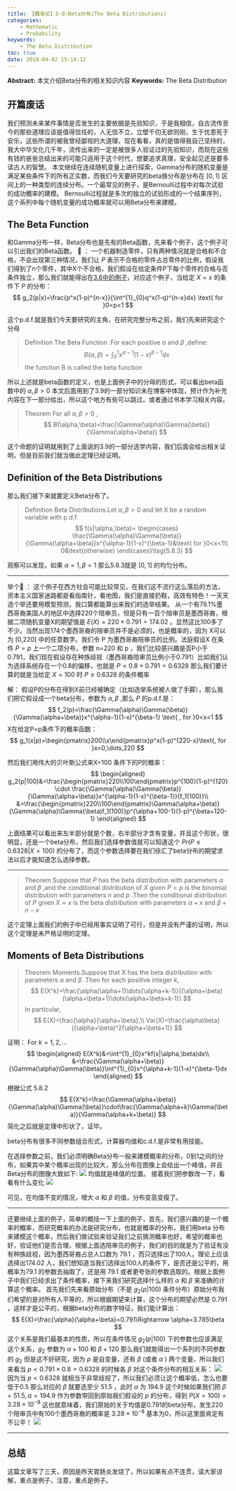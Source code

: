 ```yaml
---
title: 【概率论】5-8:Beta分布(The Beta Distributions)
categories:
    - Mathematic
    - Probability
keywords:
    - The Beta Distribution
toc: true
date: 2018-04-02 15:14:12
---
```


**Abstract:** 本文介绍Beta分布的相关知识内容
**Keywords:** The Beta Distribution

<!--more-->
## 开篇废话
我们预测未来某件事情是否发生的主要依据是先验知识，于是我相信，自古流传至今的那些道理应该是值得信任的，人无信不立，立壁千仞无欲则刚，生于忧患死于安乐，这些所谓的被我曾经鄙视的大道理，现在看看，真的是值得我自己坚持的，我大中华文化几千年，流传出来的一定是被很多人验证过的先验知识，而现在这些有钱的爸爸总结出来的可能只适用于这个时代，想要追求真理，安全起见还是要多读古人的智慧。
本文继续在连续随机变量上进行探索，Gamma分布的随机变量是满足某些条件下的所有正实数，而我们今天要研究的beta族分布是分布在 $[0,1]$ 区间上的一种类型的连续分布。一个最常见的例子，是Bernoulli过程中对每次试验的成功概率的建模。
Bernoulli过程就是多次的独立的试验形成的一个结果序列，这个系列中每个随机变量的成功概率就可以用Beta分布来建模。
## The Beta Function
和Gamma分布一样，Beta分布也是先有的Beta函数，先来看个例子，这个例子可以引出我们的Beta函数。
🌰 ：
一个机器制造零件，只有两种情况就是合格和不合格，不会出现第三种情况，我们让 $P$ 表示不合格的零件占总零件的比例，假设我们得到了n个零件，其中X个不合格，我们假设在给定条件P下每个零件的合格与否条件独立，那么我们就能得出在[3.6中的例子](https://face2ai.com/Math-Probability-3-6-Conditional-Distributions-P2/)，对应这个例子，当给定 $X=x$ 的条件下 $P$ 的分布：
$$
g_2(p|x)=\frac{p^x(1-p)^{n-x}}{\int^{1}_{0}q^x(1-q)^{n-x}dx} \text{ for }0<p<1
$$

这个p.d.f.就是我们今天要研究的主角，在研究完整分布之前，我们先来研究这个分母

>Definition The Beta Function .For each positive $\alpha$ and $\beta$ ,define:
$$
B(\alpha,\beta)=\int^{1}_{0}x^{\alpha-1}(1-x)^{\beta-1}dx
$$
the function B is called the beta function

所以上述就是beta函数的定义，也是上面例子中的分母的形式，可以看出beta函数中的 $\alpha,\beta > 0$
本文后面用到了3.9的一部分知识未在博客中体现，预计作为补充内容在下一部分给出，所以这个地方有些可以跳过。或者通过书本学习相关内容。

>Theorem For all $\alpha,\beta >0$ ,
$$
B(\alpha,\beta)=\frac{\Gamma(\alpha)\Gamma(\beta)}{\Gamma(\alpha+\beta)}
$$

这个命题的证明就用到了上面说的3.9的一部分选学内容，我们后面会给出相关证明，但是目前我们就当做此定理已经证明。

## Definition of the Beta Distributions
那么我们接下来就要定义Beta分布了。
>Definition Beta Distributions.Let $\alpha ,\beta >0$ and let X be a random variable with p.d.f.
$$
f(x|\alpha,\beta)=
\begin{cases}
\frac{\Gamma(\alpha)\Gamma(\beta)}{\Gamma(\alpha+\beta)}x^{\alpha-1}(1-x)^{\beta-1}&\text{ for }0<x<1\\
0&\text{otherwise}
\end{cases}\tag{5.8.3}
$$

观察可以发现，如果 $\alpha=1,\beta=1$ 那么5.8.3就是 $[0,1]$ 的均匀分布。

---------------
举个🌰 ：
这个例子在西方社会可能比较常见，在我们这不流行这么落后的方法，资本主义国家迷路都是看指南针，看地图，我们是直接扔鞋，高效有特色！一天天选个举还要用模型预测，我口算都能算出来我们的选举结果。
从一个有79.1%墨西哥裔美国人的地区中选择220个陪审员，但是只有一百个陪审员是墨西哥裔，根据二项随机变量X的期望值是 $E(X)=220\times 0.791=174.02$ 。显然这比100多了不少。当然出现174个墨西哥裔的陪审员并不是必须的，也是概率的，因为 X可以为 [0,220] 中的任意数字。我们令 P 为墨西哥裔陪审员的比例。法庭假设X 在条件 $P=p$ 上一个二项分布，参数 n=220 和 p ，我们比较感兴趣是否P小于0.791，我们现在假设存在种族歧视（墨西哥裔陪审员比例小于0.791）比如我们认为选择系统存在一个0.8的偏移，也就是 $P<0.8\times0.791=0.6328$ 那么我们要计算的就是当给定 $X=100$ 时 $P\leq 0.6328$ 的条件概率

解：
假设P的分布在得到X前已经被确定（比如选举系统被人做了手脚），那么我们把它假设成一个beta分布，参数为 $\alpha,\beta$ ,那么 $P$ 的p.d.f.是：
$$
f_2(p)=\frac{\Gamma(\alpha)\Gamma(\beta)}{\Gamma(\alpha+\beta)}x^{\alpha-1}(1-x)^{\beta-1} \text{ ,  for }0<x<1
$$
X在给定P=p条件下的概率函数：
$$
g_1(x|p)=\begin{pmatrix}200\\x\end{pmatrix}p^x(1-p)^{220-x}\text{, for }x=0,\dots,220
$$

然后我们用伟大的贝叶斯公式来X=100 条件下的P的概率：
$$
\begin{aligned}
g_2(p|100)&=\frac{\begin{pmatrix}220\\100\end{pmatrix}p^{100}(1-p)^{120} \cdot \frac{\Gamma(\alpha)\Gamma(\beta)}{\Gamma(\alpha+\beta)}x^{\alpha-1}(1-x)^{\beta-1}}{f_1(100)}\\
&=\frac{\begin{pmatrix}220\\100\end{pmatrix}\Gamma(\alpha+\beta)}{\Gamma(\alpha)\Gamma(\beta)f_1(100)}p^{\alpha+100-1}(1-p)^{\beta+120-1}
\end{aligned}
$$

上面结果可以看出来左半部分就是个数，右半部分才含有变量，并且这个形状，很明显，还是一个beta分布，然后我们选择参数值就可以知道这个 $Pr(P\leq 0.6328|X=100)$ 的分布了，而这个参数选择要在我们徐汇了beta分布的期望求法以后才能知道怎么选择参数。

---------------

>Theorem Suppose that $P$ has the beta distribution with parameters $\alpha$ and $\beta$ ,and the conditional distribution of $X$ given $P=p$ is the binomial distribution with parameters $n$ and $p$ .Then the conditional distribution of $P$ given $X=x$ is the beta distribution with parameters
$\alpha+x$ and $\beta+n-x$

这个定理上面我们的例子中已经用事实证明了可行，但是并没有严谨的证明，所以这个定理是未严格证明的定理。
## Moments of Beta Distributions
>Theorem Moments.Suppose that X has the beta distribution with parameters $\alpha$ and $\beta$ .Then for each positive integer k,
$$
E(X^k)=\frac{\alpha(\alpha+1)\dots(\alpha+k-1)}{(\alpha+\beta)(\alpha+\beta+1)\dots(\alpha+\beta+k-1)}
$$
In particular,
$$
E(X)=\frac{\alpha}{\alpha+\beta},\\
Var(X)=\frac{\alpha\beta}{(\alpha+\beta)^2(\alpha+\beta+1)}
$$

证明：
For $k=1,2,\dots$
$$
\begin{aligned}
E(X^k)&=\int^{1}_{0}x^kf(x|\alpha,\beta)dx\\
&=\frac{\Gamma(\alpha+\beta)}{\Gamma(\alpha)\Gamma(\beta)}\int^{1}_{0}x^{\alpha+k-1}(1-x)^{\beta-1}dx
\end{aligned}
$$
根据公式 5.8.2
$$
E(X^k)=\frac{\Gamma(\alpha+\beta)}{\Gamma(\alpha)\Gamma(\beta)}\cdot\frac{\Gamma(\alpha+k)\Gamma(\beta)}{\Gamma(\alpha+k+\beta)}
$$
简化之后就是定理中形状了，证毕。

beta分布有很多不同参数组合形式，计算器均值和c.d.f.是非常有用技能。


在选择参数之前，我们必须明确Beta分布一般来建模概率的分布，0到1之间的分布，如果其中某个概率出现的比较大，那么分布在图像上会给出一个峰值，并且Beta分布的图像大致如下:
![](https://tony4ai-1251394096.cos.ap-hongkong.myqcloud.com/blog_images/Math-Probability-5-8-The-Beta-Distribution/figure_1.png)
均值就是峰值的位置。
接着我们把参数改一下，看看有什么变化
![](https://tony4ai-1251394096.cos.ap-hongkong.myqcloud.com/blog_images/Math-Probability-5-8-The-Beta-Distribution/figure_2.png)

可见，在均值不变的情况，增大 $\alpha$ 和 $\beta$ 的值，分布变高变瘦了。

----------
还要继续上面的例子，简单的概括一下上面的例子，首先，我们感兴趣的是一个概率的概率，而研究概率的办法是研究分布，也就是概率的分布，我们用beta 分布来建模这个概率，然后我们做试验来验证我们之前猜测概率也好，希望的概率也好，验证他们是否合理，根据上面选陪审员的例子，我们的目的就是为了验证有没有种族歧视，因为墨西哥裔占总人口数为 $79.1%$  ，而只选择出了100人，理论上应该选择出174.02 人，我们想知道当我们选择出100人的条件下，是否还是公平的，用概率为$79.1%$ 的参数去抽取了，还是用 $79.1%\times 0.8$ 或者更夸张的参数选取的。根据上面例子中我们已经求出了条件概率，接下来我们研究选择什么样的 $\alpha$ 和 $\beta$ 来准确的计算这个概率。
首先我们先来看原始分布（不是 $g_2(p|100)$ 条件分布）原始分布我们希望的是对所有人平等的，所以根据期望来计算，这个分布的期望必然是 0.791 ，这样才是公平的，根据beta分布的数字特征，我们能计算出：
$$
E(X)=\frac{\alpha}{\alpha+\beta}=0.791\Rightarrow \alpha=3.785\beta
$$
这个关系是我们最基本的性质，所以在条件情况 $g_2(p|100)$ 下的参数也应该满足这个关系，$g_2$ 参数为 $\alpha+100$ 和 $\beta+120$ 那么我们就能得出一个系列的不同参数的 $g_2$ 但是这不好研究，因为 $p$ 是自变量，还有 $\beta$ (或者 $\alpha$ ) 两个变量，所以我们来看当 $p< 0.791\times 0.8 = 0.6328$ 的时候各 $\beta$ 对这个条件分布的相互关系：
![](https://tony4ai-1251394096.cos.ap-hongkong.myqcloud.com/blog_images/Math-Probability-5-8-The-Beta-Distribution/0_6328.png)
因为当 $p<0.6328$ 就相当于非常歧视了，所以我们必须让这个概率低，怎么也要低于0.5 那么对应的 $\beta$ 就要选至少 51.5 ，此时 $\alpha$ 为 194.9
这个时候如果我们把 $\beta=51.5,\alpha=194.9$ 作为参数带回到原始我们假设的 $p$ 的分布，得到 $P(X=100)=3.28\times 10^{-8}$ 这也就意味着，我们原始的关于均值是0.791的beta分布，发生220个陪审员中有100个墨西哥裔的概率是 $3.28\times 10^{-8}$ 基本为0，所以这里面肯定有不公平！
![](https://tony4ai-1251394096.cos.ap-hongkong.myqcloud.com/blog_images/Math-Probability-5-8-The-Beta-Distribution/figure_3.png)

----------

## 总结

这篇文章写了三天，原因是昨天胃肠炎发烧了，所以如果有点不连贯，请大家谅解，重点是例子，注意，重点是例子。
